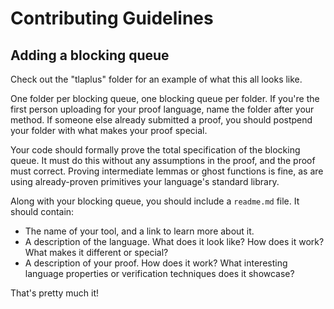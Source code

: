 # Contributing Guidelines

## Adding a blocking queue

Check out the "tlaplus" folder for an example of what this all looks like.

One folder per blocking queue, one blocking queue per folder. If you're the first person uploading for your proof language, name the folder after your method. If someone else already submitted a proof, you should postpend your folder with what makes your proof special.

Your code should formally prove the total specification of the blocking queue. It must do this without any assumptions in the proof, and the proof must correct. Proving intermediate lemmas or ghost functions is fine, as are using already-proven primitives your language's standard library.

Along with your blocking queue, you should include a `readme.md` file. It should contain:
* The name of your tool, and a link to learn more about it.
* A description of the language. What does it look like? How does it work? What makes it different or special?
* A description of your proof. How does it work? What interesting language properties or verification techniques does it showcase?

That's pretty much it!
